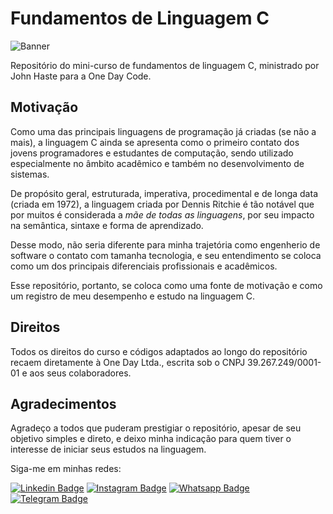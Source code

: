 # Fundamentos de Linguagem C

![Banner](https://i0.wp.com/idocode.com.br/blog/wp-content/uploads/2020/04/aprender-programar-linguagem-c.jpg?fit=1920%2C1086&ssl=1)

Repositório do mini-curso de fundamentos de linguagem C, ministrado por John Haste para a One Day Code.

## Motivação

Como uma das principais linguagens de programação já criadas (se não a mais), a linguagem C ainda se apresenta como o primeiro contato dos jovens programadores e estudantes de computação, sendo utilizado especialmente no âmbito acadêmico e também no desenvolvimento de sistemas.

De propósito geral, estruturada, imperativa, procedimental e de longa data (criada em 1972), a linguagem criada por Dennis Ritchie é tão notável que por muitos é considerada a *mãe de todas as linguagens*, por seu impacto na semântica, sintaxe e forma de aprendizado. 

Desse modo, não seria diferente para minha trajetória como engenherio de software o contato com tamanha tecnologia, e seu entendimento se coloca como um dos principais diferenciais profissionais e acadêmicos.

Esse repositório, portanto, se coloca como uma fonte de motivação e como um registro de meu desempenho e estudo na linguagem C.

## Direitos

Todos os direitos do curso e códigos adaptados ao longo do repositório recaem diretamente à One Day Ltda., escrita sob o CNPJ 39.267.249/0001-01 e aos seus colaboradores.

## Agradecimentos 

Agradeço a todos que puderam prestigiar o repositório, apesar de seu objetivo simples e direto, e deixo minha indicação para quem tiver o interesse de iniciar seus estudos na linguagem.

Siga-me em minhas redes: 

[![Linkedin Badge](https://img.shields.io/badge/LinkedIn-0077B5?style=for-the-badge&logo=linkedin&logoColor=white)](https://www.linkedin.com/in/eng-gabrielscardoso/)
[![Instagram Badge](https://img.shields.io/badge/Instagram-E4405F?style=for-the-badge&logo=instagram&logoColor=white)](https://instagram.com/eng.gabrielscardoso)
[![Whatsapp Badge](https://img.shields.io/badge/WhatsApp-25D366?style=for-the-badge&logo=whatsapp&logoColor=white)](https://wa.me/message/SFETAGDRXGFND1)
[![Telegram Badge](https://img.shields.io/badge/Telegram-2CA5E0?style=for-the-badge&logo=telegram&logoColor=white)](https://t.me/enggabrielscardoso)
